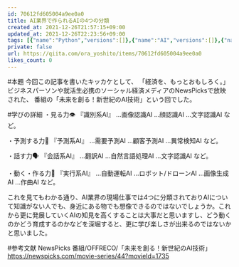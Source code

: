 ```yaml
---
id: 70612fd605004a9ee0a0
title: AI業界で作られるAIの4つの分類
created_at: 2021-12-26T21:57:15+09:00
updated_at: 2021-12-26T22:23:56+09:00
tags: [{"name":"Python","versions":[]},{"name":"AI","versions":[]},{"name":"学び","versions":[]}]
private: false
url: https://qiita.com/ora_yoshito/items/70612fd605004a9ee0a0
likes_count: 0
---
```


 
      
#本題
今回この記事を書いたキッカケとして、
「経済を、もっとおもしろく。」ビジネスパーソンや就活生必携のソーシャル経済メディアのNewsPicksで放映された、
番組の「未来を創る！新世紀のAI技術」という回でした。

#学びの詳細
・見る力👁
『識別系AI』
...画像認識AI
...顔認識AI
...文字認識AI
など。

・予測する力🧠
『予測系AI』
...需要予測AI
...顧客予測AI
...異常検知AI
など。

・話す力🗣
『会話系AI』
...翻訳AI
...自然言語処理AI
...文字認識AI
など。

・動く・作る力💨
『実行系AI』
...自動運転AI
...ロボット/ドローンAI
...画像生成AI
...作曲AI
など。  

これを見てもわかる通り、AI業界の現場仕事では4つに分類されておりAIについて知識がない人でも、身近にある物でも想像できるのではないでしょうか。これから更に発展していくAIの知見を高くすることは大事だと思いますし、どう動くのかどう育成するのかなどを深堀すると、更に学び楽しさが出来るのではないかと思いました。

#参考文献
NewsPicks
番組/OFFRECO/「未来を創る！新世紀のAI技術」
https://newspicks.com/movie-series/44?movieId=1735
